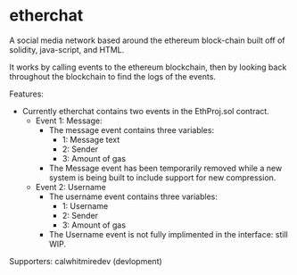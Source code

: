 # etherchat
A social media network based around the ethereum block-chain built off of solidity, java-script, and HTML. <br />

It works by calling events to the ethereum blockchain, then by looking back throughout the blockchain to find the logs of the events. <br />

Features:  <br />
  - Currently etherchat contains two events in the EthProj.sol contract. <br />
    - Event 1: Message: <br />
      - The message event contains three variables: <br />
        - 1: Message text <br />
        - 2: Sender <br />
        - 3: Amount of gas <br />
      - The Message event has been temporarily removed while a new system is being built to include support for new compression. <br />
    - Event 2: Username <br />
      - The username event contains three variables: <br />
        - 1: Username <br />
        - 2: Sender <br />
        - 3: Amount of gas <br />
       - The Username event is not fully implimented in the interface: still WIP. <br />
       
       
Supporters: calwhitmiredev (devlopment)
